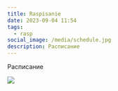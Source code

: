 ```yaml
---
title: Raspisanie
date: 2023-09-04 11:54
tags:
  - rasp
social_image: /media/schedule.jpg
description: Расписание
---
```

Расписание 



![](/media/schedule.jpg)